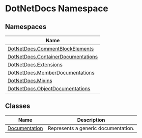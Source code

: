 # DotNetDocs Namespace
## Namespaces
|Name|
|---|
|[DotNetDocs.CommentBlockElements](/docs/DotNetDocs/CommentBlockElements.md)|
|[DotNetDocs.ContainerDocumentations](/docs/DotNetDocs/ContainerDocumentations.md)|
|[DotNetDocs.Extensions](/docs/DotNetDocs/Extensions.md)|
|[DotNetDocs.MemberDocumentations](/docs/DotNetDocs/MemberDocumentations.md)|
|[DotNetDocs.Mixins](/docs/DotNetDocs/Mixins.md)|
|[DotNetDocs.ObjectDocumentations](/docs/DotNetDocs/ObjectDocumentations.md)|
## Classes
|Name|Description|
|---|---|
|[Documentation](/docs/DotNetDocs/Documentation.md)|Represents a generic documentation.|
